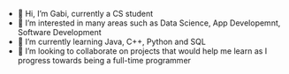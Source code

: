 - 👋 Hi, I’m Gabi, currently a CS student
- 👀 I’m interested in many areas such as Data Science, App Developemnt, Software Development
- 🌱 I’m currently learning Java, C++, Python and SQL
- 💞️ I’m looking to collaborate on projects that would help me learn as I progress towards being a full-time programmer
